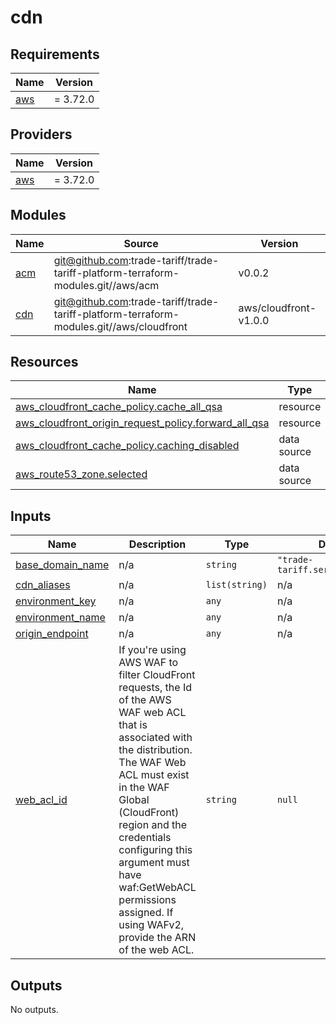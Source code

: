 # cdn

<!-- BEGINNING OF PRE-COMMIT-TERRAFORM DOCS HOOK -->
## Requirements

| Name | Version |
|------|---------|
| <a name="requirement_aws"></a> [aws](#requirement\_aws) | = 3.72.0 |

## Providers

| Name | Version |
|------|---------|
| <a name="provider_aws"></a> [aws](#provider\_aws) | = 3.72.0 |

## Modules

| Name | Source | Version |
|------|--------|---------|
| <a name="module_acm"></a> [acm](#module\_acm) | git@github.com:trade-tariff/trade-tariff-platform-terraform-modules.git//aws/acm | v0.0.2 |
| <a name="module_cdn"></a> [cdn](#module\_cdn) | git@github.com:trade-tariff/trade-tariff-platform-terraform-modules.git//aws/cloudfront | aws/cloudfront-v1.0.0 |

## Resources

| Name | Type |
|------|------|
| [aws_cloudfront_cache_policy.cache_all_qsa](https://registry.terraform.io/providers/hashicorp/aws/3.72.0/docs/resources/cloudfront_cache_policy) | resource |
| [aws_cloudfront_origin_request_policy.forward_all_qsa](https://registry.terraform.io/providers/hashicorp/aws/3.72.0/docs/resources/cloudfront_origin_request_policy) | resource |
| [aws_cloudfront_cache_policy.caching_disabled](https://registry.terraform.io/providers/hashicorp/aws/3.72.0/docs/data-sources/cloudfront_cache_policy) | data source |
| [aws_route53_zone.selected](https://registry.terraform.io/providers/hashicorp/aws/3.72.0/docs/data-sources/route53_zone) | data source |

## Inputs

| Name | Description | Type | Default | Required |
|------|-------------|------|---------|:--------:|
| <a name="input_base_domain_name"></a> [base\_domain\_name](#input\_base\_domain\_name) | n/a | `string` | `"trade-tariff.service.gov.uk."` | no |
| <a name="input_cdn_aliases"></a> [cdn\_aliases](#input\_cdn\_aliases) | n/a | `list(string)` | n/a | yes |
| <a name="input_environment_key"></a> [environment\_key](#input\_environment\_key) | n/a | `any` | n/a | yes |
| <a name="input_environment_name"></a> [environment\_name](#input\_environment\_name) | n/a | `any` | n/a | yes |
| <a name="input_origin_endpoint"></a> [origin\_endpoint](#input\_origin\_endpoint) | n/a | `any` | n/a | yes |
| <a name="input_web_acl_id"></a> [web\_acl\_id](#input\_web\_acl\_id) | If you're using AWS WAF to filter CloudFront requests, the Id of the AWS WAF web ACL that is associated with the distribution. The WAF Web ACL must exist in the WAF Global (CloudFront) region and the credentials configuring this argument must have waf:GetWebACL permissions assigned. If using WAFv2, provide the ARN of the web ACL. | `string` | `null` | no |

## Outputs

No outputs.
<!-- END OF PRE-COMMIT-TERRAFORM DOCS HOOK -->

